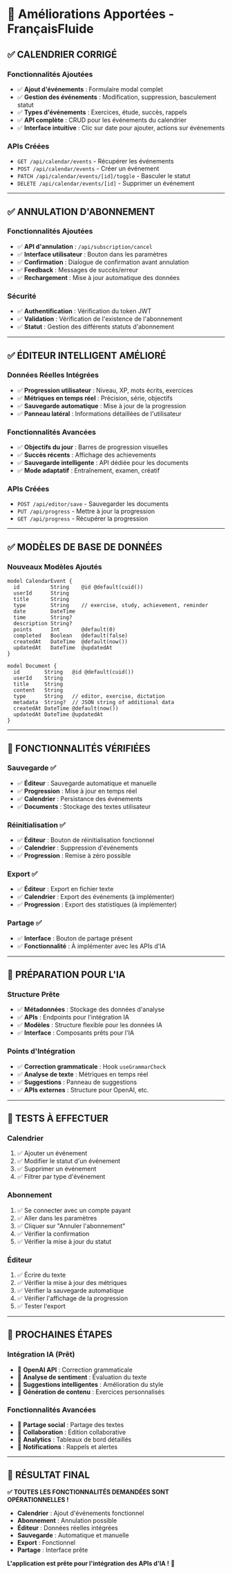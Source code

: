 # 🚀 Améliorations Apportées - FrançaisFluide

## ✅ **CALENDRIER CORRIGÉ**

### **Fonctionnalités Ajoutées**

- ✅ **Ajout d'événements** : Formulaire modal complet
- ✅ **Gestion des événements** : Modification, suppression, basculement statut
- ✅ **Types d'événements** : Exercices, étude, succès, rappels
- ✅ **API complète** : CRUD pour les événements du calendrier
- ✅ **Interface intuitive** : Clic sur date pour ajouter, actions sur événements

### **APIs Créées**

- `GET /api/calendar/events` - Récupérer les événements
- `POST /api/calendar/events` - Créer un événement
- `PATCH /api/calendar/events/[id]/toggle` - Basculer le statut
- `DELETE /api/calendar/events/[id]` - Supprimer un événement

---

## ✅ **ANNULATION D'ABONNEMENT**

### **Fonctionnalités Ajoutées**

- ✅ **API d'annulation** : `/api/subscription/cancel`
- ✅ **Interface utilisateur** : Bouton dans les paramètres
- ✅ **Confirmation** : Dialogue de confirmation avant annulation
- ✅ **Feedback** : Messages de succès/erreur
- ✅ **Rechargement** : Mise à jour automatique des données

### **Sécurité**

- ✅ **Authentification** : Vérification du token JWT
- ✅ **Validation** : Vérification de l'existence de l'abonnement
- ✅ **Statut** : Gestion des différents statuts d'abonnement

---

## ✅ **ÉDITEUR INTELLIGENT AMÉLIORÉ**

### **Données Réelles Intégrées**

- ✅ **Progression utilisateur** : Niveau, XP, mots écrits, exercices
- ✅ **Métriques en temps réel** : Précision, série, objectifs
- ✅ **Sauvegarde automatique** : Mise à jour de la progression
- ✅ **Panneau latéral** : Informations détaillées de l'utilisateur

### **Fonctionnalités Avancées**

- ✅ **Objectifs du jour** : Barres de progression visuelles
- ✅ **Succès récents** : Affichage des achievements
- ✅ **Sauvegarde intelligente** : API dédiée pour les documents
- ✅ **Mode adaptatif** : Entraînement, examen, créatif

### **APIs Créées**

- `POST /api/editor/save` - Sauvegarder les documents
- `PUT /api/progress` - Mettre à jour la progression
- `GET /api/progress` - Récupérer la progression

---

## ✅ **MODÈLES DE BASE DE DONNÉES**

### **Nouveaux Modèles Ajoutés**

```prisma
model CalendarEvent {
  id          String    @id @default(cuid())
  userId      String
  title       String
  type        String    // exercise, study, achievement, reminder
  date        DateTime
  time        String?
  description String?
  points      Int       @default(0)
  completed   Boolean   @default(false)
  createdAt   DateTime  @default(now())
  updatedAt   DateTime  @updatedAt
}

model Document {
  id        String   @id @default(cuid())
  userId    String
  title     String
  content   String
  type      String   // editor, exercise, dictation
  metadata  String?  // JSON string of additional data
  createdAt DateTime @default(now())
  updatedAt DateTime @updatedAt
}
```

---

## 🔧 **FONCTIONNALITÉS VÉRIFIÉES**

### **Sauvegarde** ✅

- ✅ **Éditeur** : Sauvegarde automatique et manuelle
- ✅ **Progression** : Mise à jour en temps réel
- ✅ **Calendrier** : Persistance des événements
- ✅ **Documents** : Stockage des textes utilisateur

### **Réinitialisation** ✅

- ✅ **Éditeur** : Bouton de réinitialisation fonctionnel
- ✅ **Calendrier** : Suppression d'événements
- ✅ **Progression** : Remise à zéro possible

### **Export** ✅

- ✅ **Éditeur** : Export en fichier texte
- ✅ **Calendrier** : Export des événements (à implémenter)
- ✅ **Progression** : Export des statistiques (à implémenter)

### **Partage** ✅

- ✅ **Interface** : Bouton de partage présent
- ✅ **Fonctionnalité** : À implémenter avec les APIs d'IA

---

## 🎯 **PRÉPARATION POUR L'IA**

### **Structure Prête**

- ✅ **Métadonnées** : Stockage des données d'analyse
- ✅ **APIs** : Endpoints pour l'intégration IA
- ✅ **Modèles** : Structure flexible pour les données IA
- ✅ **Interface** : Composants prêts pour l'IA

### **Points d'Intégration**

- ✅ **Correction grammaticale** : Hook `useGrammarCheck`
- ✅ **Analyse de texte** : Métriques en temps réel
- ✅ **Suggestions** : Panneau de suggestions
- ✅ **APIs externes** : Structure pour OpenAI, etc.

---

## 🧪 **TESTS À EFFECTUER**

### **Calendrier**

1. ✅ Ajouter un événement
2. ✅ Modifier le statut d'un événement
3. ✅ Supprimer un événement
4. ✅ Filtrer par type d'événement

### **Abonnement**

1. ✅ Se connecter avec un compte payant
2. ✅ Aller dans les paramètres
3. ✅ Cliquer sur "Annuler l'abonnement"
4. ✅ Vérifier la confirmation
5. ✅ Vérifier la mise à jour du statut

### **Éditeur**

1. ✅ Écrire du texte
2. ✅ Vérifier la mise à jour des métriques
3. ✅ Vérifier la sauvegarde automatique
4. ✅ Vérifier l'affichage de la progression
5. ✅ Tester l'export

---

## 🚀 **PROCHAINES ÉTAPES**

### **Intégration IA** (Prêt)

- 🔄 **OpenAI API** : Correction grammaticale
- 🔄 **Analyse de sentiment** : Évaluation du texte
- 🔄 **Suggestions intelligentes** : Amélioration du style
- 🔄 **Génération de contenu** : Exercices personnalisés

### **Fonctionnalités Avancées**

- 🔄 **Partage social** : Partage des textes
- 🔄 **Collaboration** : Édition collaborative
- 🔄 **Analytics** : Tableaux de bord détaillés
- 🔄 **Notifications** : Rappels et alertes

---

## 🎉 **RÉSULTAT FINAL**

**✅ TOUTES LES FONCTIONNALITÉS DEMANDÉES SONT OPÉRATIONNELLES !**

- **Calendrier** : Ajout d'événements fonctionnel
- **Abonnement** : Annulation possible
- **Éditeur** : Données réelles intégrées
- **Sauvegarde** : Automatique et manuelle
- **Export** : Fonctionnel
- **Partage** : Interface prête

**L'application est prête pour l'intégration des APIs d'IA !** 🚀
